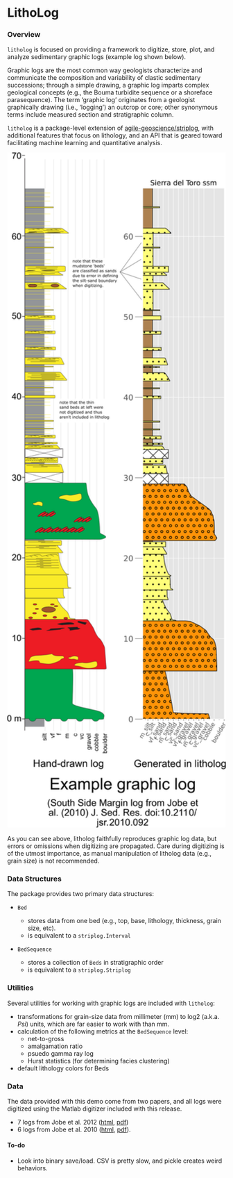 # LithoLog

### Overview

`litholog` is focused on providing a framework to digitize, store, plot, and analyze sedimentary graphic logs (example log shown below).

Graphic logs are the most common way geologists characterize and communicate the composition and variability of clastic sedimentary successions; through a simple drawing, a graphic log imparts complex geological concepts (e.g., the Bouma turbidite sequence or a shoreface parasequence). The term ‘graphic log’ originates from a geologist graphically drawing (i.e., ‘logging’) an outcrop or core; other synonymous terms include measured section and stratigraphic column.

`litholog` is a package-level extension of [agile-geoscience/striplog](https://github.com/agile-geoscience/striplog), with additional features that focus on lithology, and an API that is geared toward facilitating machine learning and quantitative analysis.

<img src="/images/example_log.png" alt="Graphic log example" width="600" />

As you can see above, litholog faithfully reproduces graphic log data, but errors or omissions when digitizing are propagated. Care during digitizing is of the utmost importance, as manual manipulation of litholog data (e.g., grain size) is not recommended.

### Data Structures

The package provides two primary data structures:
- `Bed`
    - stores data from one bed (e.g., top, base, lithology, thickness, grain size, etc).
    - is equivalent to a `striplog.Interval`

- `BedSequence`
    - stores a collection of `Beds` in stratigraphic order
    - is equivalent to a `striplog.Striplog`

### Utilities

Several utilities for working with graphic logs are included with `litholog`:

- transformations for grain-size data from millimeter (mm) to log2 (a.k.a. *Psi*) units, which are far easier to work with than mm.
- calculation of the following metrics at the `BedSequence` level:
    - net-to-gross
    - amalgamation ratio
    - psuedo gamma ray log
    - Hurst statistics (for determining facies clustering)
- default lithology colors for Beds

### Data

The data provided with this demo come from two papers, and all logs were digitized using the Matlab digitizer included with this release.
- 7 logs from Jobe et al. 2012 ([html](https://doi.org/10.1111/j.1365-3091.2011.01283.x), [pdf](https://www.dropbox.com/s/sgzmc1exd5vjd3h/2012%20Jobe%20et%20al%20Sed-%20Climbing%20ripple%20successions%20in%20turbidite%20systems.pdf?dl=0))
- 6 logs from Jobe et al. 2010 ([html](https://doi.org/10.2110/jsr.2010.092), [pdf](https://www.dropbox.com/s/zo12v3ixm86yt7e/2010%20Jobe%20et%20al%20JSR%20-%20Submarine%20channel%20asymmetry.pdf?dl=0)).

#### To-do

- Look into binary save/load. CSV is pretty slow, and pickle creates weird behaviors.
